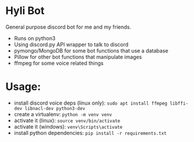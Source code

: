 # Hyli Bot

General purpose discord bot for me and my friends.

- Runs on python3
- Using discord.py API wrapper to talk to discord
- pymongo/MongoDB for some bot functions that use a database
- Pillow for other bot functions that manipulate images
- ffmpeg for some voice related things

# Usage:

- install discord voice deps (linux only): `sudo apt install ffmpeg libffi-dev libnacl-dev python3-dev`
- create a virtualenv: `python -m venv venv`
- activate it (linux): `source venv/bin/activate`
- activate it (windows): `venv\Scripts\activate`
- install python dependencies: `pip install -r requirements.txt`